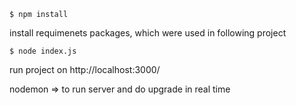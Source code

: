     $ npm install
 install requimenets packages, which were used in following project

    $ node index.js
run project on http://localhost:3000/




nodemon => to run server and do upgrade in real time
